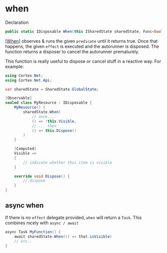 # when
Declaration
```csharp
public static IDisposable When(this ISharedState sharedState, Func<bool> predicate, Action effect, WhenOptions whenOptions = null)
```

[[When](xref:Cortex.Net.Api.SharedStateWhenExtensions.When(Cortex.Net.ISharedState,Func{System.Boolean},Action,Cortex.Net.WhenOptions))] 
observes & runs the given `predicate` until it returns true. Once that happens, the given `effect` is executed and the
autorunner is disposed. The function returns a disposer to cancel the autorunner prematurely.

This function is really useful to dispose or cancel stuff in a reactive way.
For example:

```csharp
using Cortex.Net;
using Cortex.Net.Api;

var sharedState = SharedState.GlobalState;

[Observable]
sealed class MyResource : IDisposable {
    MyResource() {
        sharedState.When(
            // once...
            () => !this.Visible,
            // ... then
            () => this.Dispose()
        )
    }

    [Computed]
    Visible =>
    {
        // indicate whether this item is visible
    }

    override void Dispose() {
        // dispose
    }
}
```

## async when

If there is no `effect` delegate provided, `when` will return a `Task`. This combines nicely with `async / await`

```csharp
async Task MyFunction() {
	await sharedState.When(() => that.isVisible)
	// etc..
}
```

